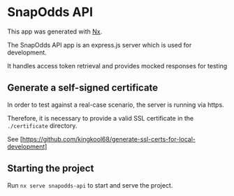 # SnapOdds API

This app was generated with [Nx](https://nx.dev).

The SnapOdds API app is an express.js server which is used for development.

It handles access token retrieval and provides mocked responses for testing

## Generate a self-signed certificate

In order to test against a real-case scenario, the server is running via https.

Therefore, it is necessary to provide a valid SSL certificate in the `./certificate` directory.

See [https://github.com/kingkool68/generate-ssl-certs-for-local-development]

## Starting the project

Run `nx serve snapodds-api` to start and serve the project.
